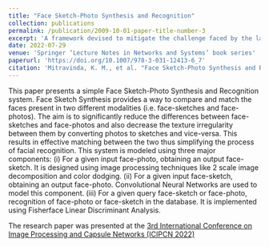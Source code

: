 ```yaml
---
title: "Face Sketch-Photo Synthesis and Recognition"
collection: publications
permalink: /publication/2009-10-01-paper-title-number-3
excerpt: 'A framework devised to mitigate the challenge faced by the law enforcement in accurately identifying faces of criminals through forensic sketches or mugshot photos.'
date: 2022-07-29
venue: 'Springer ‘Lecture Notes in Networks and Systems’ book series'
paperurl: 'https://doi.org/10.1007/978-3-031-12413-6_7'
citation: 'Mitravinda, K. M., et al. "Face Sketch-Photo Synthesis and Recognition" <i>International Conference on Image Processing and Capsule Networks.</i> Cham: Springer International Publishing, 2022.'
---
```

This paper presents a simple Face Sketch-Photo Synthesis and Recognition system. Face Sketch Synthesis provides a way to compare and match the faces present in two different modalities (i.e. face-sketches and face-photos). The aim is to significantly reduce the differences between face-sketches and face-photos and also decrease the texture irregularity between them by converting photos to sketches and vice-versa. This results in effective matching between the two thus simplifying the process of facial recognition. This system is modeled using three major components: (i) For a given input face-photo, obtaining an output face-sketch. It is designed using image processing techniques like 2 scale image decomposition and color dodging. (ii) For a given input face-sketch, obtaining an output face-photo. Convolutional Neural Networks are used to model this component. (iii) For a given query face-sketch or face-photo, recognition of face-photo or face-sketch in the database. It is implemented using Fisherface Linear Discriminant Analysis.

The research paper was presented at the [3rd International Conference on Image Processing and Capsule Networks (ICIPCN 2022)](https://drive.google.com/file/d/1LH-nXuebL0iPNeWozYcaBOc5akvozUDc/view?usp=sharing)
